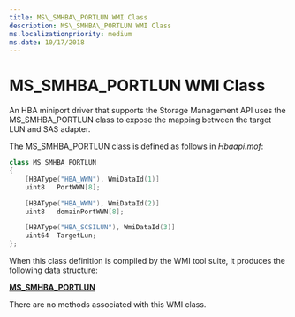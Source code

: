 ```yaml
---
title: MS\_SMHBA\_PORTLUN WMI Class
description: MS\_SMHBA\_PORTLUN WMI Class
ms.localizationpriority: medium
ms.date: 10/17/2018
---
```


# MS\_SMHBA\_PORTLUN WMI Class


An HBA miniport driver that supports the Storage Management API uses the MS\_SMHBA\_PORTLUN class to expose the mapping between the target LUN and SAS adapter.

The MS\_SMHBA\_PORTLUN class is defined as follows in *Hbaapi.mof*:

```cpp
class MS_SMHBA_PORTLUN 
{
    [HBAType("HBA_WWN"), WmiDataId(1)]
    uint8   PortWWN[8];

    [HBAType("HBA_WWN"), WmiDataId(2)]
    uint8   domainPortWWN[8];

    [HBAType("HBA_SCSILUN"), WmiDataId(3)]
    uint64  TargetLun;
};
```

When this class definition is compiled by the WMI tool suite, it produces the following data structure:

[**MS\_SMHBA\_PORTLUN**](/windows-hardware/drivers/ddi/hbapiwmi/ns-hbapiwmi-_ms_smhba_portlun)

There are no methods associated with this WMI class.

 

